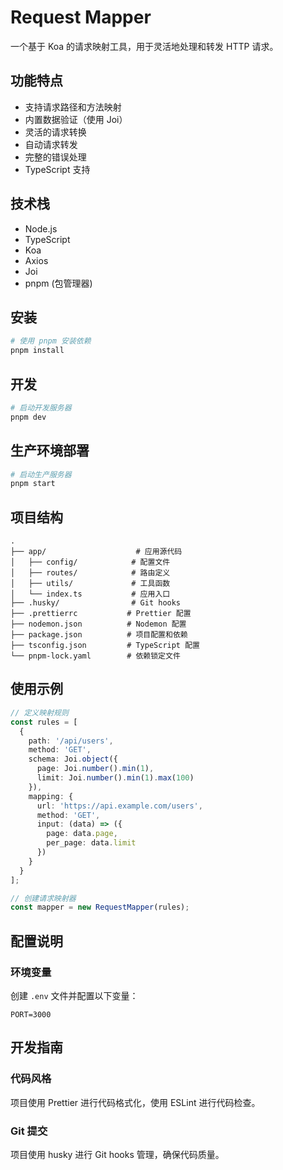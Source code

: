 # Request Mapper

一个基于 Koa 的请求映射工具，用于灵活地处理和转发 HTTP 请求。

## 功能特点

- 支持请求路径和方法映射
- 内置数据验证（使用 Joi）
- 灵活的请求转换
- 自动请求转发
- 完整的错误处理
- TypeScript 支持

## 技术栈

- Node.js
- TypeScript
- Koa
- Axios
- Joi
- pnpm (包管理器)

## 安装

```bash
# 使用 pnpm 安装依赖
pnpm install
```

## 开发

```bash
# 启动开发服务器
pnpm dev
```

## 生产环境部署

```bash
# 启动生产服务器
pnpm start
```

## 项目结构

```
.
├── app/                    # 应用源代码
│   ├── config/            # 配置文件
│   ├── routes/            # 路由定义
│   ├── utils/             # 工具函数
│   └── index.ts           # 应用入口
├── .husky/                # Git hooks
├── .prettierrc           # Prettier 配置
├── nodemon.json          # Nodemon 配置
├── package.json          # 项目配置和依赖
├── tsconfig.json         # TypeScript 配置
└── pnpm-lock.yaml        # 依赖锁定文件
```

## 使用示例

```typescript
// 定义映射规则
const rules = [
  {
    path: '/api/users',
    method: 'GET',
    schema: Joi.object({
      page: Joi.number().min(1),
      limit: Joi.number().min(1).max(100)
    }),
    mapping: {
      url: 'https://api.example.com/users',
      method: 'GET',
      input: (data) => ({
        page: data.page,
        per_page: data.limit
      })
    }
  }
];

// 创建请求映射器
const mapper = new RequestMapper(rules);
```

## 配置说明

### 环境变量

创建 `.env` 文件并配置以下变量：

```env
PORT=3000
```

## 开发指南

### 代码风格

项目使用 Prettier 进行代码格式化，使用 ESLint 进行代码检查。

### Git 提交

项目使用 husky 进行 Git hooks 管理，确保代码质量。